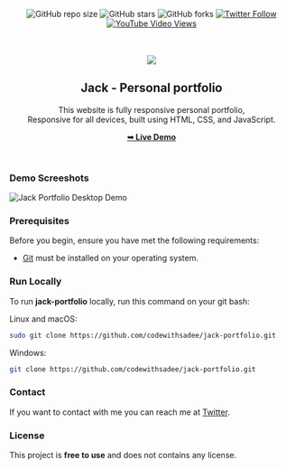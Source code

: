 <div align="center">
  
  ![GitHub repo size](https://img.shields.io/github/repo-size/codewithsadee/jack-portfolio)
  ![GitHub stars](https://img.shields.io/github/stars/codewithsadee/jack-portfolio?style=social)
  ![GitHub forks](https://img.shields.io/github/forks/codewithsadee/jack-portfolio?style=social)
[![Twitter Follow](https://img.shields.io/twitter/follow/codewithsadee_?style=social)](https://twitter.com/intent/follow?screen_name=codewithsadee_)
  [![YouTube Video Views](https://img.shields.io/youtube/views/DdlVKS7MROY?style=social)](https://youtu.be/DdlVKS7MROY)

  <br />
  <br />
  
  <img src="./readme-images/project-logo.png" />
  

  <h2 align="center">Jack - Personal portfolio</h2>

  This website is fully responsive personal portfolio, <br />Responsive for all devices, built using HTML, CSS, and JavaScript.

  <a href="https://codewithsadee.github.io/jack-portfolio/"><strong>➥ Live Demo</strong></a>

</div>

<br />

### Demo Screeshots

![Jack Portfolio Desktop Demo](./readme-images/desktop.png "Desktop Demo")

### Prerequisites

Before you begin, ensure you have met the following requirements:

* [Git](https://git-scm.com/downloads "Download Git") must be installed on your operating system.

### Run Locally

To run **jack-portfolio** locally, run this command on your git bash:

Linux and macOS:

```bash
sudo git clone https://github.com/codewithsadee/jack-portfolio.git
```

Windows:

```bash
git clone https://github.com/codewithsadee/jack-portfolio.git
```

### Contact

If you want to contact with me you can reach me at [Twitter](https://www.twitter.com/codewithsadee).

### License

This project is **free to use** and does not contains any license.
